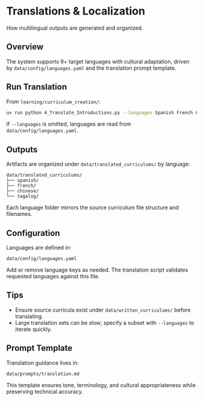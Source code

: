 # Translations & Localization

How multilingual outputs are generated and organized.

## Overview

The system supports 9+ target languages with cultural adaptation, driven by `data/config/languages.yaml` and the translation prompt template.

## Run Translation

From `learning/curriculum_creation/`:

```bash
uv run python 4_Translate_Introductions.py --languages Spanish French Chinese
```

If `--languages` is omitted, languages are read from `data/config/languages.yaml`.

## Outputs

Artifacts are organized under `data/translated_curriculums/` by language:

```text
data/translated_curriculums/
├── spanish/
├── french/
├── chinese/
└── tagalog/
```

Each language folder mirrors the source curriculum file structure and filenames.

## Configuration

Languages are defined in:

```text
data/config/languages.yaml
```

Add or remove language keys as needed. The translation script validates requested languages against this file.

## Tips

- Ensure source curricula exist under `data/written_curriculums/` before translating.
- Large translation sets can be slow; specify a subset with `--languages` to iterate quickly.

## Prompt Template

Translation guidance lives in:

```text
data/prompts/translation.md
```

This template ensures tone, terminology, and cultural appropriateness while preserving technical accuracy.



